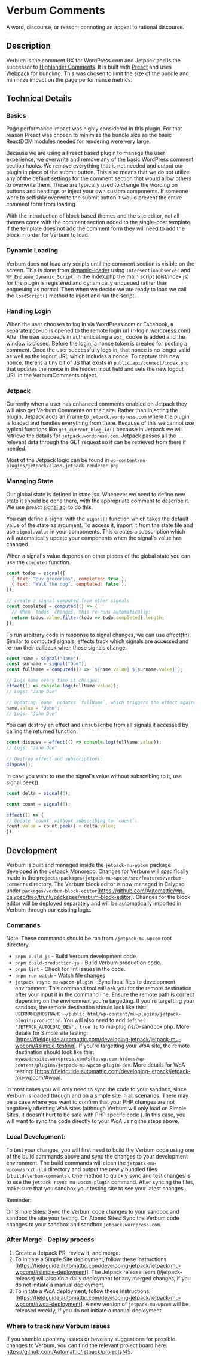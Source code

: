 # Verbum Comments

A word, discourse, or reason; connoting an appeal to rational discourse.

## Description

Verbum is the comment UX for WordPress.com and Jetpack and is the successor to [Highlander Comments](../highlander-comments/highlander-comments.php). It is built with [Preact](https://preactjs.com/) and uses [Webpack](https://webpack.js.org/) for bundling. This was chosen to limit the size of the bundle and minimize impact on the page performance metrics.

## Technical Details

### Basics

Page performance impact was highly considered in this plugin. For that reason Preact was chosen to minimize the bundle size as the basic ReactDOM modules needed for rendering were very large.

Because we are using a Preact based plugin to manage the user experience, we overwrite and remove any of the basic WordPress comment section hooks. We remove everything that is not needed and output our plugin in place of the submit button. This also means that we do not utilize any of the default settings for the comment section that would allow others to overwrite them. These are typically used to change the wording on buttons and headings or inject your own custom components. If someone were to selfishly overwrite the submit button it would prevent the entire comment form from loading.

With the introduction of block based themes and the site editor, not all themes come with the comment section added to the single-post template. If the template does not add the comment form they will need to add the block in order for Verbum to load.

### Dynamic Loading

Verbum does not load any scripts until the comment section is visible on the screen. This is done from [dynamic-loader](./dynamic-loader.js) using `IntersectionObserver` and [`WP_Enqueue_Dynamic_Script`](../wp-enqueue-dynamic-script.php). In the index.php the main script (dist/index.js) for the plugin is registered and dynamically enqueued rather than enqueuing as normal. Then when we decide we are ready to load we call the `loadScript()` method to inject and run the script.

### Handling Login

When the user chooses to log in via WordPress.com or Facebook, a separate pop-up is opened to the remote login url (r-login.wordpress.com). After the user succeeds in authenticating a `wpc_` cookie is added and the window is closed. Before the login, a nonce token is created for posting a comment. Once the user successfully logs in, that nonce is no longer valid as well as the logout URL which includes a nonce. To capture this new nonce, there is a tiny bit of JS that exists in `public.api/connect/index.php` that updates the nonce in the hidden input field and sets the new logout URL in the VerbumComments object.

### Jetpack

Currently when a user has enhanced comments enabled on Jetpack they will also get Verbum Comments on their site. Rather than injecting the plugin, Jetpack adds an iframe to `jetpack.wordpress.com` where the plugin is loaded and handles everything from there. Because of this we cannot use typical functions like `get_current_blog_id()` because in Jetpack we will retrieve the details for `jetpack.wordpress.com`. Jetpack passes all the relevant data through the GET request so it can be retrieved from there if needed.

Most of the Jetpack logic can be found in `wp-content/mu-plugins/jetpack/class.jetpack-renderer.php`

### Managing State
Our global state is defined in state.jsx. Whenever we need to define new state it should be done there, with the appropriate comment to describe it. We use preact [signal api](https://preactjs.com/guide/v10/signals/) to do this. 

You can define a signal with the `signal()` function which takes the default value of the state as argument. To access it, import it from the state file and use `signal.value` in your components. This creates a subscription which will automatically update your components when the signal's value has changed. 

When a signal's value depends on other pieces of the global state you can use the `computed` function.
```js
const todos = signal([
  { text: "Buy groceries", completed: true },
  { text: "Walk the dog", completed: false },
]);

// create a signal computed from other signals
const completed = computed(() => {
  // When `todos` changes, this re-runs automatically:
  return todos.value.filter(todo => todo.completed).length;
});

```
To run arbitrary code in response to signal changes, we can use effect(fn). Similar to computed signals, effects track which signals are accessed and re-run their callback when those signals change.
```js
const name = signal("Jane");
const surname = signal("Doe");
const fullName = computed(() => `${name.value} ${surname.value}`);

// Logs name every time it changes:
effect(() => console.log(fullName.value));
// Logs: "Jane Doe"

// Updating `name` updates `fullName`, which triggers the effect again:
name.value = "John";
// Logs: "John Doe"
```
You can destroy an effect and unsubscribe from all signals it accessed by calling the returned function.
```js
const dispose = effect(() => console.log(fullName.value));
// Logs: "Jane Doe"

// Destroy effect and subscriptions:
dispose();

```
In case you want to use the signal's value without subscribing to it, use signal.peek().
```js
const delta = signal(0);

const count = signal(0);

effect(() => {
// Update `count` without subscribing to `count`:
count.value = count.peek() + delta.value;
});
```

## Development

Verbum is built and managed inside the `jetpack-mu-wpcom` package developed in the Jetpack Monorepo. Changes for Verbum will specifically made in the `projects/packages/jetpack-mu-wpcom/src/features/verbum-comments` directory. The Verbum block editor is now managed in Calypso under `packages/verbum-block-editor`[https://github.com/Automattic/wp-calypso/tree/trunk/packages/verbum-block-editor]. Changes for the block editor will be deployed separately and will be automatically imported in Verbum through our existing logic.

### Commands

Note: These commands should be ran from `/jetpack-mu-wpcom` root directory.

* `pnpm build-js` - Build Verbum development code.
* `pnpm build-production-js` - Build Verbum production code.
* `pnpm lint` - Check for lint issues in the code.
* `pnpm run watch` - Watch file changes
* `jetpack rsync mu-wpcom-plugin` - Sync local files to development environment. This command tool will ask you for the remote destination after your input it in the command line. Ensure the remote path is correct depending on the environment you're targetting. If you're targetting your sandbox, the remote destination should look like this: `USERNAME@HOSTNAME:~/public_html/wp-content/mu-plugins/jetpack-plugin/production`. You will also need to add `define( 'JETPACK_AUTOLOAD_DEV', true );` to mu-plugins/0-sandbox.php. More details for Simple site testing: [https://fieldguide.automattic.com/developing-jetpack/jetpack-mu-wpcom/#simple-testing]. If you're targetting your WoA site, the remote destination should look like this: `mywoadevsite.wordpress.com@sftp.wp.com:htdocs/wp-content/plugins/jetpack-mu-wpcom-plugin-dev`. More details for WoA testing: [https://fieldguide.automattic.com/developing-jetpack/jetpack-mu-wpcom/#woa]. 

In most cases you will only need to sync the code to your sandbox, since Verbum is loaded through and on a simple site in all scenarios. There may be a case where you want to confirm that your PHP changes are not negatively affecting WoA sites (although Verbum will only load on Simple Sites, it doesn't hurt to be safe with PHP specifc code ). In this case, you will want to sync the code directly to your WoA using the steps above. 

### Local Development:

To test your changes, you will first need to build the Verbum code using one of the build commands above and sync the changes to your development environment. The build commands will clean the `jetpack-mu-wpcom/src/build` directory and output the newly bundled files (`/build/verbum-comments`). One method to quickly sync and test changes is to use the `jetpack rsync mu-wpcom-plugin` command. After syncing the files, make sure that you sandbox your testing site to see your latest changes.

Reminder:

On Simple Sites: Sync the Verbum code changes to your sandbox and sandbox the site your testing.
On Atomic Sites: Sync the Verbum code changes to your sandbox and sandbox `jetpack.wordpress.com`.

### After Merge - Deploy process

1. Create a Jetpack PR, review it, and merge.
2. To initiate a Simple Site deployment, follow these instructions: [https://fieldguide.automattic.com/developing-jetpack/jetpack-mu-wpcom/#simple-deployment]. The Jetpack release team (#jetpack-release) will also do a daily deployment for any merged changes, if you do not initiate a manual deployment.
3. To initate a WoA deployment, follow these instructions: [https://fieldguide.automattic.com/developing-jetpack/jetpack-mu-wpcom/#woa-deployment]. A new version of `jetpack-mu-wpcom` will be released weekly, if you do not initiate a manual deployment.

### Where to track new Verbum Issues

If you stumble upon any issues or have any suggestions for possible changes to Verbum, you can find the relevant project board here: https://github.com/Automattic/jetpack/projects/45.